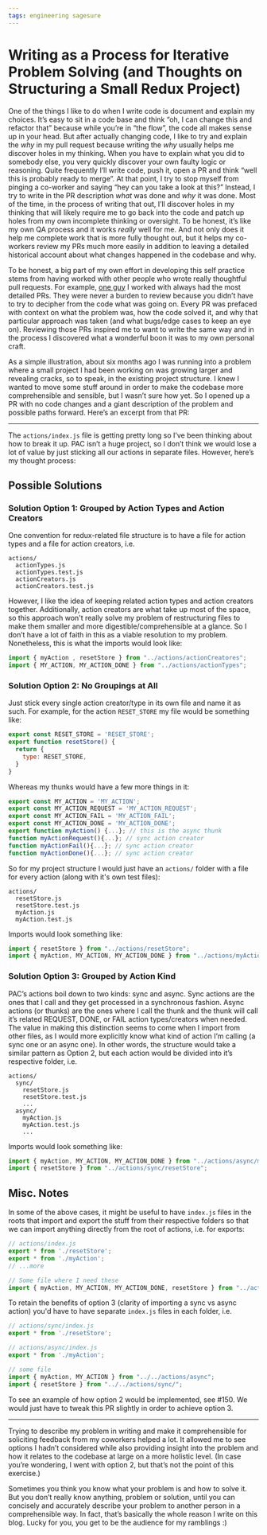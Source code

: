```yaml
---
tags: engineering sagesure
---
```


# Writing as a Process for Iterative Problem Solving (and Thoughts on  Structuring a Small Redux Project)

One of the things I like to do when I write code is document and explain my choices. It’s easy to sit in a code base and think “oh, I can change this and  refactor that” because while you’re in “the flow”, the code all makes sense up in your head. But after actually changing code, I like to try and explain the *why* in my pull request because writing the *why* usually helps me discover holes in my thinking. When you have to explain what you did to somebody else, you very quickly discover your own faulty logic or reasoning. Quite frequently I’ll write code, push it, open a PR and think “well this is probably ready to merge”. At that point, I try to stop myself from pinging a co-worker and saying “hey can you take a look at this?” Instead, I try to write in the PR description *what* was done and *why* it was done. Most of the time, in the process of writing that out, I’ll discover holes in my thinking that will likely require me to go back into the code and patch up holes from my own incomplete thinking or oversight. To be honest, it’s like my own QA process and it works *really* well for me. And not only does it help me complete work that is more fully thought out, but it helps my co-workers review my PRs much more easily in addition to leaving a detailed historical account about what changes happened in the codebase and why.

To be honest, a big part of my own effort in developing this self practice stems from having worked with other people who wrote really thoughtful pull requests. For example, [one guy](https://tylergaw.com) I worked with always had the most detailed PRs. They were never a burden to review because you didn’t have to try to decipher from the code what was going on. Every PR was prefaced with context on what the problem was, how the code solved it, and why that particular approach was taken (and what bugs/edge cases to keep an eye on). Reviewing those PRs inspired me to want to write the same way and in the process I discovered what a wonderful boon it was to my own personal craft.

As a simple illustration, about six months ago I was running into a problem where a small project I had been working on was growing larger and revealing cracks, so to speak, in the existing project structure. I knew I wanted to move some stuff around in order to make the codebase more comprehensible and sensible, but I wasn’t sure how yet. So I opened up a PR with no code changes and a giant description of the problem and possible paths forward. Here’s an excerpt from that PR:

---

The `actions/index.js` file is getting pretty long so I’ve been thinking about how to break it up. PAC isn’t a huge project, so I don’t think we would lose a lot of value by just sticking all our actions in separate files. However, here’s my thought process:

## Possible Solutions

### Solution Option 1: Grouped by Action Types and Action Creators

One convention for redux-related file structure is to have a file for action types and a file for action creators, i.e.

```
actions/
  actionTypes.js
  actionTypes.test.js
  actionCreators.js
  actionCreators.test.js
```

However, I like the idea of keeping related action types and action creators together. Additionally, action creators are what take up most of the space, so this approach won't really solve my problem of restructuring files to make them smaller and more digestible/comprehensible at a glance. So I don’t have a lot of faith in this as a viable resolution to my problem. Nonetheless, this is what the imports would look like:

```js
import { myAction , resetStore } from "../actions/actionCreatores";
import { MY_ACTION, MY_ACTION_DONE } from "../actions/actionTypes";
```

### Solution Option 2: No Groupings at All

Just stick every single action creator/type in its own file and name it as such. For example, for the action `RESET_STORE` my file would be something like:

```js
export const RESET_STORE = 'RESET_STORE';
export function resetStore() {
  return {
    type: RESET_STORE,
  }
}
```

Whereas my thunks would have a few more things in it:

```js
export const MY_ACTION = 'MY_ACTION';
export const MY_ACTION_REQUEST = 'MY_ACTION_REQUEST';
export const MY_ACTION_FAIL = 'MY_ACTION_FAIL';
export const MY_ACTION_DONE = 'MY_ACTION_DONE';
export function myAction() {...}; // this is the async thunk
function myActionRequest(){...}; // sync action creator
function myActionFail(){...}; // sync action creator
function myActionDone(){...}; // sync action creator
```

So for my project structure I would just have an `actions/` folder with a file for every action (along with it's own test files):

```
actions/
  resetStore.js
  resetStore.test.js
  myAction.js
  myAction.test.js
```

Imports would look something like:

```js
import { resetStore } from "../actions/resetStore";
import { myAction, MY_ACTION, MY_ACTION_DONE } from "../actions/myAction";
```

### Solution Option 3: Grouped by Action Kind

PAC’s actions boil down to two kinds: sync and async. Sync actions are the ones that I call and they get processed in a synchronous fashion. Async actions (or thunks) are the ones where I call the thunk and the thunk will call it’s related REQUEST, DONE, or FAIL action types/creators when needed. The value in making this distinction seems to come when I import from other files, as I would more explicitly know what kind of action I’m calling (a sync one or an async one). In other words, the structure would take a similar pattern as Option 2, but each action would be divided into it’s respective folder, i.e.

```
actions/
  sync/
    resetStore.js
    resetStore.test.js
    ...
  async/
    myAction.js
    myAction.test.js
    ...
```

Imports would look something like:

```js
import { myAction, MY_ACTION, MY_ACTION_DONE } from "../actions/async/myAction";
import { resetStore } from "../actions/sync/resetStore";
```

## Misc. Notes

In some of the above cases, it might be useful to have `index.js` files in the roots that import and export the stuff from their respective folders so that we can import anything directly from the root of actions, i.e. for exports:

```js
// actions/index.js
export * from './resetStore';
export * from './myAction';
// ...more

// Some file where I need these
import { myAction, MY_ACTION, MY_ACTION_DONE, resetStore } from "../actions";
```

To retain the benefits of option 3 (clarity of importing a sync vs async action) you'd have to have separate `index.js` files in each folder, i.e.

```js
// actions/sync/index.js
export * from './resetStore';

// actions/async/index.js
export * from './myAction';

// some file
import { myAction, MY_ACTION } from "../../actions/async";
import { resetStore } from "../../actions/sync/";
```

To see an example of how option 2 would be implemented, see #150. We would just have to tweak this PR slightly in order to achieve option 3.

---

Trying to describe my problem in writing and make it comprehensible for soliciting feedback from my coworkers helped a lot. It allowed me to see options I hadn’t considered while also providing insight into the problem and how it relates to the codebase at large on a more holistic level. (In case you’re wondering, I went with option 2, but that’s not the point of this exercise.)

Sometimes you think you know what your problem is and how to solve it. But you don’t really know anything, problem or solution, until you can concisely and accurately describe your problem to another person in a comprehensible way. In fact, that’s basically the whole reason I write on this blog. Lucky for you, you get to be the audience for my ramblings :)
